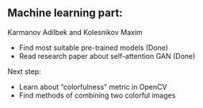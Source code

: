 ## Machine learning part:
Karmanov Adilbek and Kolesnikov Maxim
- Find most suitable pre-trained models (Done)
- Read research paper about self-attention GAN (Done)

Next step:
- Learn about “colorfulness” metric in OpenCV
- Find methods of combining two colorful images
